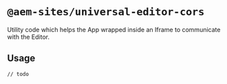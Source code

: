 # `@aem-sites/universal-editor-cors`

Utility code which helps the App wrapped inside an Iframe to communicate with the Editor.

## Usage

```
// todo
```
